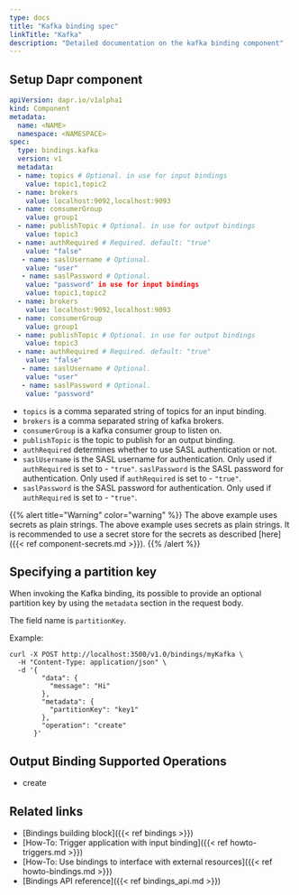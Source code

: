 ```yaml
---
type: docs
title: "Kafka binding spec"
linkTitle: "Kafka"
description: "Detailed documentation on the kafka binding component"
---
```


## Setup Dapr component

```yaml
apiVersion: dapr.io/v1alpha1
kind: Component
metadata:
  name: <NAME>
  namespace: <NAMESPACE>
spec:
  type: bindings.kafka
  version: v1
  metadata:
  - name: topics # Optional. in use for input bindings
    value: topic1,topic2
  - name: brokers
    value: localhost:9092,localhost:9093
  - name: consumerGroup
    value: group1
  - name: publishTopic # Optional. in use for output bindings
    value: topic3
  - name: authRequired # Required. default: "true"
    value: "false"
   - name: saslUsername # Optional.
    value: "user"
   - name: saslPassword # Optional.
    value: "password" in use for input bindings
    value: topic1,topic2
  - name: brokers
    value: localhost:9092,localhost:9093
  - name: consumerGroup
    value: group1
  - name: publishTopic # Optional. in use for output bindings
    value: topic3
  - name: authRequired # Required. default: "true"
    value: "false"
   - name: saslUsername # Optional.
    value: "user"
   - name: saslPassword # Optional.
    value: "password"
```

- `topics` is a comma separated string of topics for an input binding.
- `brokers` is a comma separated string of kafka brokers.
- `consumerGroup` is a kafka consumer group to listen on.
- `publishTopic` is the topic to publish for an output binding.
- `authRequired` determines whether to use SASL authentication or not.
- `saslUsername` is the SASL username for authentication. Only used if `authRequired` is set to - `"true"`. `saslPassword` is the SASL password for authentication. Only used if `authRequired` is set to - `"true"`.
- `saslPassword` is the SASL password for authentication. Only used if `authRequired` is set to - `"true"`.

{{% alert title="Warning" color="warning" %}}
The above example uses secrets as plain strings. The above example uses secrets as plain strings. It is recommended to use a secret store for the secrets as described [here]({{< ref component-secrets.md >}}).
{{% /alert %}}

## Specifying a partition key

When invoking the Kafka binding, its possible to provide an optional partition key by using the `metadata` section in the request body.

The field name is `partitionKey`.

Example:

```shell
curl -X POST http://localhost:3500/v1.0/bindings/myKafka \
  -H "Content-Type: application/json" \
  -d '{
        "data": {
          "message": "Hi"
        },
        "metadata": {
          "partitionKey": "key1"
        },
        "operation": "create"
      }'
```

## Output Binding Supported Operations

* create

## Related links
- [Bindings building block]({{< ref bindings >}})
- [How-To: Trigger application with input binding]({{< ref howto-triggers.md >}})
- [How-To: Use bindings to interface with external resources]({{< ref howto-bindings.md >}})
- [Bindings API reference]({{< ref bindings_api.md >}})